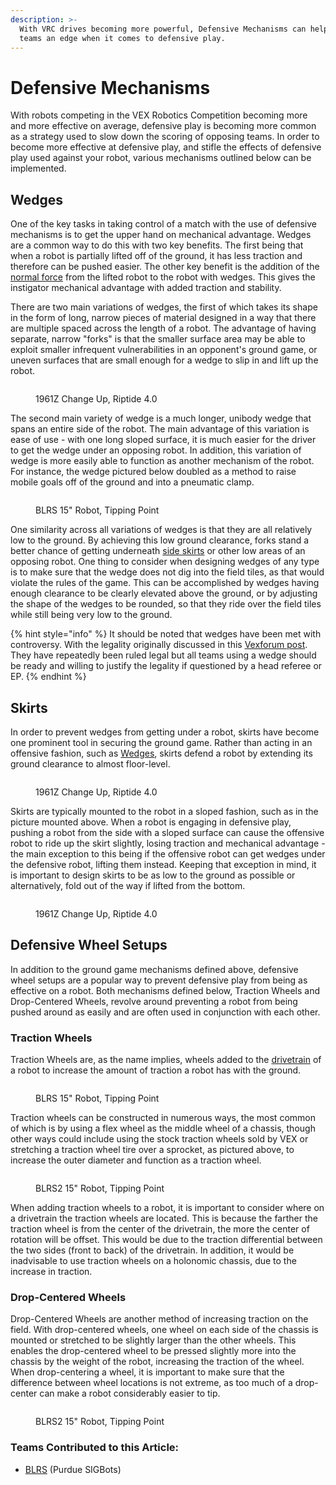 ```yaml
---
description: >-
  With VRC drives becoming more powerful, Defensive Mechanisms can help give
  teams an edge when it comes to defensive play.
---
```


# Defensive Mechanisms

With robots competing in the VEX Robotics Competition becoming more and more effective on average, defensive play is becoming more common as a strategy used to slow down the scoring of opposing teams. In order to become more effective at defensive play,  and stifle the effects of defensive play used against your robot, various mechanisms outlined below can be implemented.

## Wedges

One of the key tasks in taking control of a match with the use of defensive mechanisms is to get the upper hand on mechanical advantage. Wedges are a common way to do this with two key benefits. The first being that when a robot is partially lifted off of the ground, it has less traction and therefore can be pushed easier. The other key benefit is the addition of the [normal force](https://en.wikipedia.org/wiki/Normal\_force) from the lifted robot to the robot with wedges. This gives the instigator mechanical advantage with added traction and stability.&#x20;

There are two main variations of wedges, the first of which takes its shape in the form of long, narrow pieces of material designed in a way that there are multiple spaced across the length of a robot. The advantage of having separate, narrow "forks" is that the smaller surface area may be able to exploit smaller infrequent vulnerabilities in an opponent's ground game, or uneven surfaces that are small enough for a wedge to slip in and lift up the robot.

<figure><img src="../.gitbook/assets/image (9) (2).png" alt=""><figcaption><p>1961Z Change Up, Riptide 4.0</p></figcaption></figure>

The second main variety of wedge is a much longer, unibody wedge that spans an entire side of the robot. The main advantage of this variation is ease of use - with one long sloped surface, it is much easier for the driver to get the wedge under an opposing robot. In addition, this variation of wedge is more easily able to function as another mechanism of the robot. For instance, the wedge pictured below doubled as a method to raise mobile goals off of the ground and into a pneumatic clamp.

<figure><img src="../.gitbook/assets/image (2) (3).png" alt=""><figcaption><p>BLRS 15" Robot, Tipping Point</p></figcaption></figure>

One similarity across all variations of wedges is that they are all relatively low to the ground. By achieving this low ground clearance, forks stand a better chance of getting underneath [side skirts](defensive-mechanisms.md#skirts) or other low areas of an opposing robot. One thing to consider when designing wedges of any type is to make sure that the wedge does not dig into the field tiles, as that would violate the rules of the game. This can be accomplished by wedges having enough clearance to be clearly elevated above the ground, or by adjusting the shape of the wedges to be rounded, so that they ride over the field tiles while still being very low to the ground.

{% hint style="info" %}
It should be noted that wedges have been met with controversy. With the legality originally discussed in this [Vexforum post](https://www.vexforum.com/t/answered-drive-angles-clarification/47348). They have repeatedly been ruled legal but all teams using a wedge should be ready and willing to justify the legality if questioned by a head referee or EP.&#x20;
{% endhint %}

## Skirts

In order to prevent wedges from getting under a robot, skirts have become one prominent tool in securing the ground game. Rather than acting in an offensive fashion, such as [Wedges](defensive-mechanisms.md#wedges), skirts defend a robot by extending its ground clearance to almost floor-level.

<figure><img src="../.gitbook/assets/image (13) (3).png" alt=""><figcaption><p>1961Z Change Up, Riptide 4.0</p></figcaption></figure>

Skirts are typically mounted to the robot in a sloped fashion, such as in the picture mounted above. When a robot is engaging in defensive play, pushing a robot from the side with a sloped surface can cause the offensive robot to ride up the skirt slightly, losing traction and mechanical advantage - the main exception to this being if the offensive robot can get wedges under the defensive robot, lifting them instead. Keeping that exception in mind, it is important to design skirts to be as low to the ground as possible or alternatively, fold out of the way if lifted from the bottom.

<figure><img src="../.gitbook/assets/image (7) (2).png" alt=""><figcaption><p>1961Z Change Up, Riptide 4.0</p></figcaption></figure>

## Defensive Wheel Setups

In addition to the ground game mechanisms defined above, defensive wheel setups are a popular way to prevent defensive play from being as effective on a robot. Both mechanisms defined below, Traction Wheels and Drop-Centered Wheels, revolve around preventing a robot from being pushed around as easily and are often used in conjunction with each other.

### Traction Wheels

Traction Wheels are, as the name implies, wheels added to the [drivetrain](vex-drivetrains.md) of a robot to increase the amount of traction a robot has with the ground.&#x20;

<figure><img src="../.gitbook/assets/image (5) (3).png" alt=""><figcaption><p>BLRS 15" Robot, Tipping Point</p></figcaption></figure>

Traction wheels can be constructed in numerous ways, the most common of which is by using a flex wheel as the middle wheel of a chassis, though other ways could include using the stock traction wheels sold by VEX or stretching a traction wheel tire over a sprocket, as pictured above, to increase the outer diameter and function as a traction wheel.

<figure><img src="../.gitbook/assets/image (1) (4).png" alt=""><figcaption><p>BLRS2 15" Robot, Tipping Point</p></figcaption></figure>

When adding traction wheels to a robot, it is important to consider where on a drivetrain the traction wheels are located. This is because the farther the traction wheel is from the center of the drivetrain, the more the center of rotation will be offset. This would be due to the traction differential between the two sides (front to back) of the drivetrain. In addition, it would be inadvisable to use traction wheels on a holonomic chassis, due to the increase in traction.

### Drop-Centered Wheels

Drop-Centered Wheels are another method of increasing traction on the field. With drop-centered wheels, one wheel on each side of the chassis is mounted or stretched to be slightly larger than the other wheels. This enables the drop-centered wheel to be pressed slightly more into the chassis by the weight of the robot, increasing the traction of the wheel. When drop-centering a wheel, it is important to make sure that the difference between wheel locations is not extreme, as too much of a drop-center can make a robot considerably easier to tip.

<figure><img src="../.gitbook/assets/image (10) (2).png" alt=""><figcaption><p>BLRS2 15" Robot, Tipping Point</p></figcaption></figure>

### Teams Contributed to this Article:

* [BLRS](https://purduesigbots.com/) (Purdue SIGBots)

